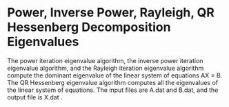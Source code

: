 # Power, Inverse Power, Rayleigh, QR Hessenberg Decomposition Eigenvalues
The power iteration eigenvalue algorithm, the inverse power iteration eigenvalue algorithm, and the Rayleigh iteration eigenvalue algorithm compute the dominant eigenvalue of the linear system of equations AX = B. The QR Hessenberg eigenvalue algorithm computes all the eigenvalues of the linear system of equations. The input files are A.dat and B.dat, and the output file is X.dat .

